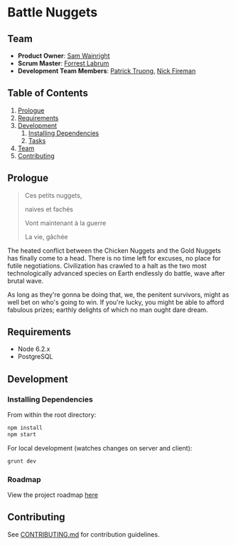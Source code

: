 # Battle Nuggets

## Team

  - __Product Owner__: [Sam Wainright](https://github.com/budleigh/)
  - __Scrum Master__: [Forrest Labrum](https://github.com/bscookies/)
  - __Development Team Members__: [Patrick Truong](https://github.com/vget98),
    [Nick Fireman](https://github.com/graftss)


## Table of Contents

1. [Prologue](#prologue)
1. [Requirements](#requirements)
1. [Development](#development)
    1. [Installing Dependencies](#installing-dependencies)
    1. [Tasks](#tasks)
1. [Team](#team)
1. [Contributing](#contributing)

## Prologue

> Ces petits nuggets,
>
> naives et fachés
>
> Vont maintenant à la guerre
>
> La vie, gâchée

The heated conflict between the Chicken Nuggets and the Gold Nuggets
has finally come to a head. There is no time left for excuses, no place for futile
negotiations. Civilization has crawled to a halt as the two most technologically
advanced species on Earth endlessly do battle, wave after brutal wave.

As long as they're gonna be doing that, we, the penitent survivors, might as
well bet on who's going to win. If you're lucky, you might be able to afford
fabulous prizes; earthly delights of which no man ought dare dream.

## Requirements

- Node 6.2.x
- PostgreSQL

## Development

### Installing Dependencies

From within the root directory:

```sh
npm install
npm start
```

For local development (watches changes on server and client):

```sh
grunt dev
```

### Roadmap

View the project roadmap [here](https://github.com/hrr17-rattata/hrr17-rattata/issues)


## Contributing

See [CONTRIBUTING.md](CONTRIBUTING.md) for contribution guidelines.
